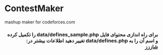 # ContestMaker
mashup maker for codeforces.com

<h3 dir="rtl">
 برای راه اندازی محتوای فایل 
 data/defines_sample.php
 را تکمیل کرده و اسم آن را به 
 data/defines.php
تغییر دهید
 اطلاعات بیشتر در:<br>
 <a href="http://blog.shaazzz.ir/1399/02/13">شاززز</a>
</h3><br> 

